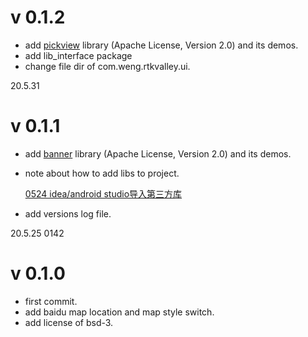 # v 0.1.2
* add [pickview](https://github.com/brucetoo/PickView) library (Apache License, Version 2.0) and its demos.
* add lib_interface package
* change file dir of com.weng.rtkvalley.ui.

20.5.31




# v 0.1.1
* add [banner](https://github.com/youth5201314/banner) library  (Apache License, Version 2.0) and its demos.

* note about how to add libs to project. <br/>

  [0524 idea/android studio导入第三方库](...)  

* add versions log file.

20.5.25 0142


# v 0.1.0
* first commit.
* add baidu map location and map style switch.
* add license of bsd-3.